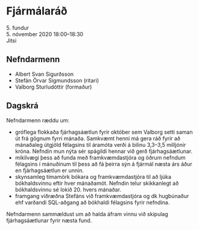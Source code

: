 # Fjármálaráð

5\. fundur  
5\. nóvember 2020 18:00–18:30  
Jitsi

## Nefndarmenn
* Albert Svan Sigurðsson
* Stefán Örvar Sigmundsson (ritari)
* Valborg Sturludóttir (formaður)

## Dagskrá

Nefndarmenn ræddu um:
* gróflega flokkaða fjárhagsáætlun fyrir október sem Valborg setti saman út frá gögnum fyrri mánaða. Samkvæmt henni má gera ráð fyrir að mánaðaleg útgjöld félagsins til áramóta verði á bilinu 3,3–3,5 milljónir króna. Nefndin mun nýta sér spágildi hennar við gerð fjárhagsáætlunar.
* mikilvægi þess að funda með framkvæmdastjóra og öðrum nefndum félagsins í mánuðinum til þess að fá þeirra sýn á fjármál næsta árs áður en fjárhagsáætlun er unnin.
* skynsamleg tímamörk bókara og framkvæmdastjóra til að ljúka bókhaldsvinnu eftir hver mánaðamót. Nefndin telur skikkanlegt að bókhaldsvinnu sé lokið 20. hvers mánaðar.
* framgang viðræðna Stefáns við framkvæmdastjóra og dk hugbúnaður ehf varðandi SQL-aðgang að bókhaldi félagsins fyrir nefndina.

Nefndarmenn sammældust um að halda áfram vinnu við skipulag fjárhagsáætlunar fyrir næsta fund.

